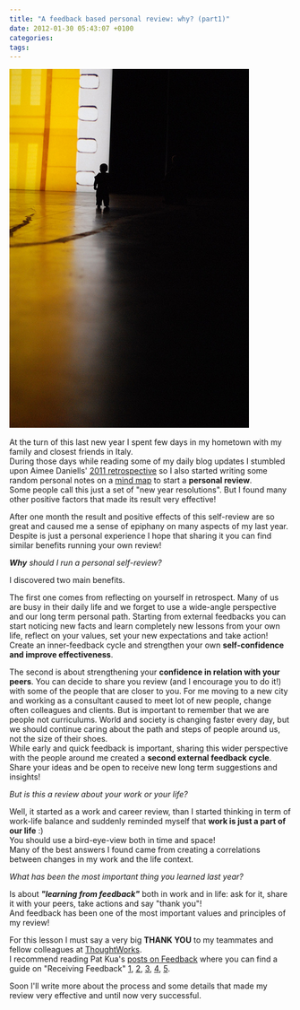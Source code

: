 ```yaml
---
title: "A feedback based personal review: why? (part1)"
date: 2012-01-30 05:43:07 +0100
categories:
tags:
---
```


[![photo: Choice, past, by Ilias Bartolini](/assets/images/posts_2012_choice_past.jpg)](http://www.flickr.com/photos/iliasbartolini/6292107545/lightbox)

At the turn of this last new year I spent few days in my hometown with my family and closest friends in Italy.  
During those days while reading some of my daily blog updates I stumbled upon Aimee Daniells' [2011 retrospective](http://sermoa.wordpress.com/2011/12/31/aimees-2011-retrospective-a-year-in-review/) so I also started writing some random personal notes on a [mind map](http://en.wikipedia.org/wiki/Mind_map) to start a **personal review**.  
Some people call this just a set of "new year resolutions". But I found many other positive factors that made its result very effective!

After one month the result and positive effects of this self-review are so great and caused me a sense of epiphany on many aspects of my last year. Despite is just a personal experience I hope that sharing it you can find similar benefits running your own review!

_**Why** should I run a personal self-review?_

I discovered two main benefits.

The first one comes from reflecting on yourself in retrospect. Many of us are busy in their daily life and we forget to use a wide-angle perspective and our long term personal path. Starting from external feedbacks you can start noticing new facts and learn completely new lessons from your own life, reflect on your values, set your new expectations and take action! Create an inner-feedback cycle and strengthen your own **self-confidence and improve effectiveness**.

The second is about strengthening your **confidence in relation with your peers**. You can decide to share you review (and I encourage you to do it!) with some of the people that are closer to you. For me moving to a new city and working as a consultant caused to meet lot of new people, change often colleagues and clients. But is important to remember that we are people not curriculums. World and society is changing faster every day, but we should continue caring about the path and steps of people around us, not the size of their shoes.  
While early and quick feedback is important, sharing this wider perspective with the people around me created a **second external feedback cycle**. Share your ideas and be open to receive new long term suggestions and insights!

_But is this a review about your work or your life?_  

Well, it started as a work and career review, than I started thinking in term of work-life balance and suddenly reminded myself that **work is just a part of our life** :)  
You should use a bird-eye-view both in time and space!  
Many of the best answers I found came from creating a correlations between changes in my work and the life context.

_What has been the most important thing you learned last year?_

Is about **_"learning from feedback"_** both in work and in life: ask for it, share it with your peers, take actions and say "thank you"!  
And feedback has been one of the most important values and principles of my review!

For this lesson I must say a very big **THANK YOU** to my teammates and fellow colleagues at [ThoughtWorks](http://www.thoughtworks.com/values-and-culture).  
I recommend reading Pat Kua's [posts on Feedback](http://www.thekua.com/atwork/category/feedback/) where you can find a guide on "Receiving Feedback" [1](http://www.thekua.com/atwork/2009/10/a-guide-to-receiving-feedback-part-i-ask-for-it/), [2](http://www.thekua.com/atwork/2009/10/a-guide-to-receiving-feedback-part-ii-observe-first-judge-later/), [3](http://www.thekua.com/atwork/2009/10/a-guide-to-receiving-feedback-part-iii-agree-on-action/), [4](http://www.thekua.com/atwork/2009/10/a-guide-to-receiving-feedback-part-iv-apply-it-immediately/), [5](http://www.thekua.com/atwork/2009/10/a-guide-to-receiving-feedback-part-v-thank-them-for-their-feedback/).

Soon I'll write more about the process and some details that made my review very effective and until now very successful.
